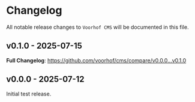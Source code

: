 # Changelog

All notable release changes to `Voorhof CMS` will be documented in this file.

## v0.1.0 - 2025-07-15

**Full Changelog**: https://github.com/voorhof/cms/compare/v0.0.0...v0.1.0

## v0.0.0 - 2025-07-12

Initial test release.
